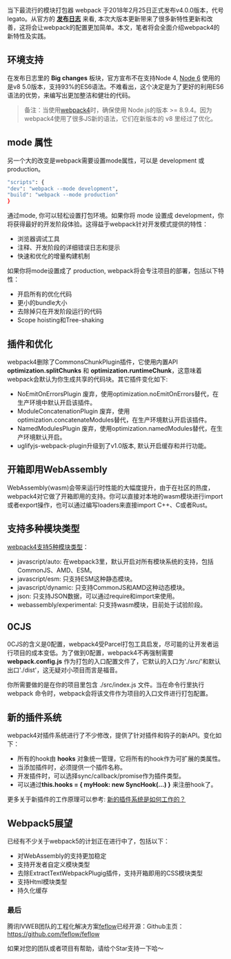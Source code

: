 当下最流行的模块打包器 webpack 于2018年2月25日正式发布v4.0.0版本，代号legato。从官方的 **[发布日志](https://github.com/webpack/webpack/releases/tag/v4.0.0)** 来看, 本次大版本更新带来了很多新特性更新和改善，这将会让webpack的配置更加简单。本文，笔者将会全面介绍webpack4的新特性及实践。

## 环境支持
在发布日志里的 **Big changes** 板块，官方宣布不在支持Node 4, [Node 6](https://nodejs.org/en/blog/release/v6.0.0/) 使用的是v8 5.0版本，支持93%的ES6语法。不难看出，这个决定是为了更好的利用ES6语法的优势，来编写出更加整洁和健壮的代码。
> 备注：当使用[webpack4](https://twitter.com/hashtag/webpack?src=hash&ref_src=twsrc%5Etfw)时，确保使用 Node.js的版本 >= 8.9.4。因为webpack4使用了很多JS新的语法，它们在新版本的 v8 里经过了优化。

## mode 属性
另一个大的改变是webpack需要设置mode属性，可以是 development 或 production。
```sh
"scripts": {
"dev": "webpack --mode development",
"build": "webpack --mode production"
}
```

通过mode, 你可以轻松设置打包环境。如果你将 mode 设置成 development，你将获得最好的开发阶段体验。这得益于webpack针对开发模式提供的特性：
* 浏览器调试工具
* 注释、开发阶段的详细错误日志和提示
* 快速和优化的增量构建机制

如果你将mode设置成了 production, webpack将会专注项目的部署，包括以下特性：
* 开启所有的优化代码
* 更小的bundle大小
* 去除掉只在开发阶段运行的代码
* Scope hoisting和Tree-shaking

## 插件和优化
webpack4删除了CommonsChunkPlugin插件，它使用内置API **optimization.splitChunks** 和 **optimization.runtimeChunk**，这意味着webpack会默认为你生成共享的代码块。其它插件变化如下:
* NoEmitOnErrorsPlugin 废弃，使用optimization.noEmitOnErrors替代，在生产环境中默认开启该插件。
* ModuleConcatenationPlugin 废弃，使用optimization.concatenateModules替代，在生产环境默认开启该插件。
* NamedModulesPlugin 废弃，使用optimization.namedModules替代，在生产环境默认开启。
* uglifyjs-webpack-plugin升级到了v1.0版本, 默认开启缓存和并行功能。

## 开箱即用WebAssembly
WebAssembly(wasm)会带来运行时性能的大幅度提升，由于在社区的热度，webpack4对它做了开箱即用的支持。你可以直接对本地的wasm模块进行import或者export操作，也可以通过编写loaders来直接import C++、C或者Rust。

## 支持多种模块类型
[webpack4支持5种模块类型](https://twitter.com/intent/tweet?text=%22Webpack+4+now+supports+five+module+types.%22%20via%20@auth0%20http://auth0.com/blog/webpack-4-release-what-is-new/)：
* javascript/auto: 在webpack3里，默认开启对所有模块系统的支持，包括CommonJS、AMD、ESM。
* javascript/esm: 只支持ESM这种静态模块。
* javascript/dynamic: 只支持CommonJS和AMD这种动态模块。
* json: 只支持JSON数据，可以通过require和import来使用。
* webassembly/experimental: 只支持wasm模块，目前处于试验阶段。

## 0CJS
0CJS的含义是0配置，webpack4受Parcel打包工具启发，尽可能的让开发者运行项目的成本变低。为了做到0配置，webpack4不再强制需要 **webpack.config.js** 作为打包的入口配置文件了，它默认的入口为'./src/'和默认出口'./dist'，这无疑对小项目而言是福音。

你所需要做的是在你的项目里包含 ./src/index.js 文件。当在命令行里执行 webpack 命令时，webpack会将该文件作为项目的入口文件进行打包配置。

## 新的插件系统
webpack4对插件系统进行了不少修改，提供了针对插件和钩子的新API。变化如下：
* 所有的hook由 **hooks** 对象统一管理，它将所有的hook作为可扩展的类属性。
* 当添加插件时，必须提供一个插件名称。
* 开发插件时，可以选择sync/callback/promise作为插件类型。
* 可以通过**this.hooks = { myHook: new SyncHook(...) }** 来注册hook了。

更多关于新插件的工作原理可以参考: [新的插件系统是如何工作的？](https://medium.com/webpack/the-new-plugin-system-week-22-23-c24e3b22e95)

## Webpack5展望
已经有不少关于webpack5的计划正在进行中了，包括以下：
* 对WebAssembly的支持更加稳定
* 支持开发者自定义模块类型
* 去除ExtractTextWebpackPlugig插件，支持开箱即用的CSS模块类型
* 支持Html模块类型
* 持久化缓存

### 最后
腾讯IVWEB团队的工程化解决方案[feflow](https://github.com/feflow/feflow)已经开源：Github主页：https://github.com/feflow/feflow

如果对您的团队或者项目有帮助，请给个Star支持一下哈～
